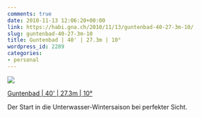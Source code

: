 ```yaml
---
comments: true
date: 2010-11-13 12:06:20+00:00
link: https://habi.gna.ch/2010/11/13/guntenbad-40-27-3m-10/
slug: guntenbad-40-27-3m-10
title: Guntenbad | 40' | 27.3m | 10°
wordpress_id: 2289
categories:
- personal
---
```


[![](https://static.flickr.com/4132/5171729232_8bec3cf5ef_m.jpg)](https://www.flickr.com/photos/habi/5171729232/)
   
[Guntenbad | 40' | 27.3m | 10°](https://www.flickr.com/photos/habi/5171729232/)

Der Start in die Unterwasser-Wintersaison bei perfekter Sicht.